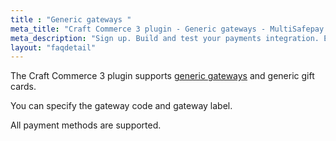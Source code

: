 ```yaml
---
title : "Generic gateways "
meta_title: "Craft Commerce 3 plugin - Generic gateways - MultiSafepay Docs"
meta_description: "Sign up. Build and test your payments integration. Explore our products and services. Use our API Reference, SDKs, and wrappers. Get support."
layout: "faqdetail"
---
```


The Craft Commerce 3 plugin supports [generic gateways](/faq/general/generic-gateways/) and generic gift cards.

You can specify the gateway code and gateway label. 

All payment methods are supported.

